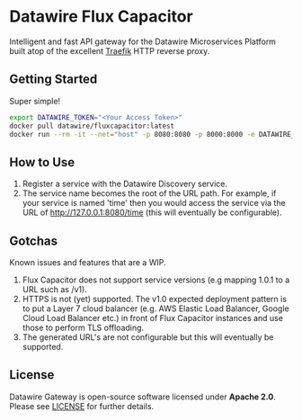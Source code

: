 # Datawire Flux Capacitor

Intelligent and fast API gateway for the Datawire Microservices Platform built atop of the excellent [Traefik](https://github.com/containous/traefik) HTTP reverse proxy. 

## Getting Started

Super simple!

```bash
export DATAWIRE_TOKEN="<Your Access Token>"
docker pull datawire/fluxcapacitor:latest
docker run --rm -it --net="host" -p 8080:8080 -p 8000:8000 -e DATAWIRE_TOKEN=$DATAWIRE_TOKEN datawire/fluxcapacitor
```

## How to Use

1. Register a service with the Datawire Discovery service.
2. The service name becomes the root of the URL path. For example, if your service is named 'time' then you would access the service via the URL of http://127.0.0.1:8080/time (this will eventually be configurable).

## Gotchas

Known issues and features that are a WIP. 

1. Flux Capacitor does not support service versions (e.g mapping 1.0.1 to a URL such as /v1).
2. HTTPS is not (yet) supported. The v1.0 expected deployment pattern is to put a Layer 7 cloud balancer (e.g. AWS Elastic Load Balancer, Google Cloud Load Balancer etc.) in front of Flux Capacitor instances and use those to perform TLS offloading.
3. The generated URL's are not configurable but this will eventually be supported.

## License

Datawire Gateway is open-source software licensed under **Apache 2.0**. Please see [LICENSE](LICENSE) for further details.
